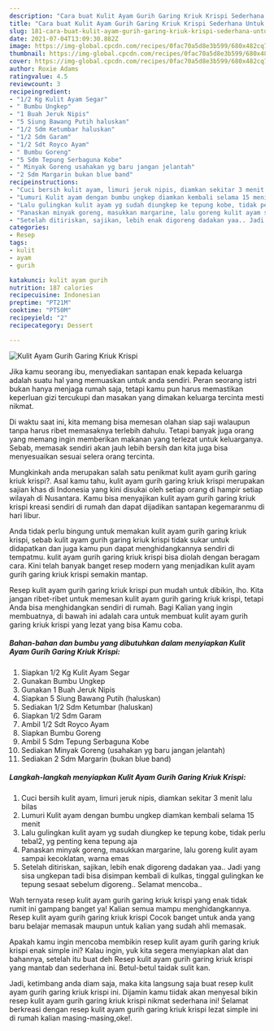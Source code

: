 ```yaml
---
description: "Cara buat Kulit Ayam Gurih Garing Kriuk Krispi Sederhana Untuk Jualan"
title: "Cara buat Kulit Ayam Gurih Garing Kriuk Krispi Sederhana Untuk Jualan"
slug: 181-cara-buat-kulit-ayam-gurih-garing-kriuk-krispi-sederhana-untuk-jualan
date: 2021-07-04T13:09:30.882Z
image: https://img-global.cpcdn.com/recipes/0fac70a5d8e3b599/680x482cq70/kulit-ayam-gurih-garing-kriuk-krispi-foto-resep-utama.jpg
thumbnail: https://img-global.cpcdn.com/recipes/0fac70a5d8e3b599/680x482cq70/kulit-ayam-gurih-garing-kriuk-krispi-foto-resep-utama.jpg
cover: https://img-global.cpcdn.com/recipes/0fac70a5d8e3b599/680x482cq70/kulit-ayam-gurih-garing-kriuk-krispi-foto-resep-utama.jpg
author: Roxie Adams
ratingvalue: 4.5
reviewcount: 3
recipeingredient:
- "1/2 Kg Kulit Ayam Segar"
- " Bumbu Ungkep"
- "1 Buah Jeruk Nipis"
- "5 Siung Bawang Putih haluskan"
- "1/2 Sdm Ketumbar haluskan"
- "1/2 Sdm Garam"
- "1/2 Sdt Royco Ayam"
- " Bumbu Goreng"
- "5 Sdm Tepung Serbaguna Kobe"
- " Minyak Goreng usahakan yg baru jangan jelantah"
- "2 Sdm Margarin bukan blue band"
recipeinstructions:
- "Cuci bersih kulit ayam, limuri jeruk nipis, diamkan sekitar 3 menit lalu bilas"
- "Lumuri Kulit ayam dengan bumbu ungkep diamkan kembali selama 15 menit"
- "Lalu gulingkan kulit ayam yg sudah diungkep ke tepung kobe, tidak perlu tebal2, yg penting kena tepung aja"
- "Panaskan minyak goreng, masukkan margarine, lalu goreng kulit ayam sampai kecoklatan, warna emas"
- "Setelah ditiriskan, sajikan, lebih enak digoreng dadakan yaa.. Jadi yang sisa ungkepan tadi bisa disimpan kembali di kulkas, tinggal gulingkan ke tepung sesaat sebelum digoreng.. Selamat mencoba.."
categories:
- Resep
tags:
- kulit
- ayam
- gurih

katakunci: kulit ayam gurih 
nutrition: 187 calories
recipecuisine: Indonesian
preptime: "PT21M"
cooktime: "PT50M"
recipeyield: "2"
recipecategory: Dessert

---
```



![Kulit Ayam Gurih Garing Kriuk Krispi](https://img-global.cpcdn.com/recipes/0fac70a5d8e3b599/680x482cq70/kulit-ayam-gurih-garing-kriuk-krispi-foto-resep-utama.jpg)

Jika kamu seorang ibu, menyediakan santapan enak kepada keluarga adalah suatu hal yang memuaskan untuk anda sendiri. Peran seorang istri bukan hanya menjaga rumah saja, tetapi kamu pun harus memastikan keperluan gizi tercukupi dan masakan yang dimakan keluarga tercinta mesti nikmat.

Di waktu  saat ini, kita memang bisa memesan olahan siap saji walaupun tanpa harus ribet memasaknya terlebih dahulu. Tetapi banyak juga orang yang memang ingin memberikan makanan yang terlezat untuk keluarganya. Sebab, memasak sendiri akan jauh lebih bersih dan kita juga bisa menyesuaikan sesuai selera orang tercinta. 



Mungkinkah anda merupakan salah satu penikmat kulit ayam gurih garing kriuk krispi?. Asal kamu tahu, kulit ayam gurih garing kriuk krispi merupakan sajian khas di Indonesia yang kini disukai oleh setiap orang di hampir setiap wilayah di Nusantara. Kamu bisa menyajikan kulit ayam gurih garing kriuk krispi kreasi sendiri di rumah dan dapat dijadikan santapan kegemaranmu di hari libur.

Anda tidak perlu bingung untuk memakan kulit ayam gurih garing kriuk krispi, sebab kulit ayam gurih garing kriuk krispi tidak sukar untuk didapatkan dan juga kamu pun dapat menghidangkannya sendiri di tempatmu. kulit ayam gurih garing kriuk krispi bisa diolah dengan beragam cara. Kini telah banyak banget resep modern yang menjadikan kulit ayam gurih garing kriuk krispi semakin mantap.

Resep kulit ayam gurih garing kriuk krispi pun mudah untuk dibikin, lho. Kita jangan ribet-ribet untuk memesan kulit ayam gurih garing kriuk krispi, tetapi Anda bisa menghidangkan sendiri di rumah. Bagi Kalian yang ingin membuatnya, di bawah ini adalah cara untuk membuat kulit ayam gurih garing kriuk krispi yang lezat yang bisa Kamu coba.

<!--inarticleads1-->

##### Bahan-bahan dan bumbu yang dibutuhkan dalam menyiapkan Kulit Ayam Gurih Garing Kriuk Krispi:

1. Siapkan 1/2 Kg Kulit Ayam Segar
1. Gunakan  Bumbu Ungkep
1. Gunakan 1 Buah Jeruk Nipis
1. Siapkan 5 Siung Bawang Putih (haluskan)
1. Sediakan 1/2 Sdm Ketumbar (haluskan)
1. Siapkan 1/2 Sdm Garam
1. Ambil 1/2 Sdt Royco Ayam
1. Siapkan  Bumbu Goreng
1. Ambil 5 Sdm Tepung Serbaguna Kobe
1. Sediakan  Minyak Goreng (usahakan yg baru jangan jelantah)
1. Sediakan 2 Sdm Margarin (bukan blue band)




<!--inarticleads2-->

##### Langkah-langkah menyiapkan Kulit Ayam Gurih Garing Kriuk Krispi:

1. Cuci bersih kulit ayam, limuri jeruk nipis, diamkan sekitar 3 menit lalu bilas
1. Lumuri Kulit ayam dengan bumbu ungkep diamkan kembali selama 15 menit
1. Lalu gulingkan kulit ayam yg sudah diungkep ke tepung kobe, tidak perlu tebal2, yg penting kena tepung aja
1. Panaskan minyak goreng, masukkan margarine, lalu goreng kulit ayam sampai kecoklatan, warna emas
1. Setelah ditiriskan, sajikan, lebih enak digoreng dadakan yaa.. Jadi yang sisa ungkepan tadi bisa disimpan kembali di kulkas, tinggal gulingkan ke tepung sesaat sebelum digoreng.. Selamat mencoba..




Wah ternyata resep kulit ayam gurih garing kriuk krispi yang enak tidak rumit ini gampang banget ya! Kalian semua mampu menghidangkannya. Resep kulit ayam gurih garing kriuk krispi Cocok banget untuk anda yang baru belajar memasak maupun untuk kalian yang sudah ahli memasak.

Apakah kamu ingin mencoba membikin resep kulit ayam gurih garing kriuk krispi enak simple ini? Kalau ingin, yuk kita segera menyiapkan alat dan bahannya, setelah itu buat deh Resep kulit ayam gurih garing kriuk krispi yang mantab dan sederhana ini. Betul-betul taidak sulit kan. 

Jadi, ketimbang anda diam saja, maka kita langsung saja buat resep kulit ayam gurih garing kriuk krispi ini. Dijamin kamu tiidak akan menyesal bikin resep kulit ayam gurih garing kriuk krispi nikmat sederhana ini! Selamat berkreasi dengan resep kulit ayam gurih garing kriuk krispi lezat simple ini di rumah kalian masing-masing,oke!.

